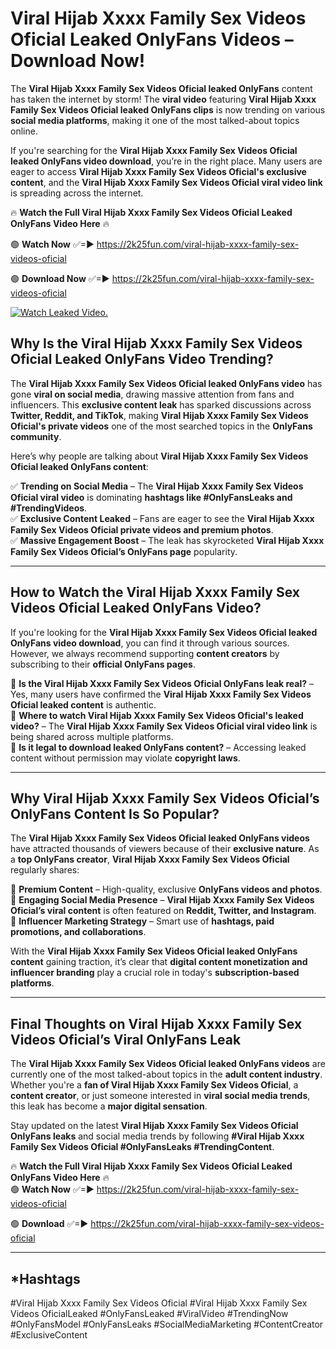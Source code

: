 # ️Viral Hijab Xxxx Family Sex Videos Oficial Leaked OnlyFans Videos – Download Now!

The **️Viral Hijab Xxxx Family Sex Videos Oficial leaked OnlyFans** content has taken the internet by storm! The **viral video** featuring **️Viral Hijab Xxxx Family Sex Videos Oficial leaked OnlyFans clips** is now trending on various **social media platforms**, making it one of the most talked-about topics online.  

If you're searching for the **️Viral Hijab Xxxx Family Sex Videos Oficial leaked OnlyFans video download**, you’re in the right place. Many users are eager to access **️Viral Hijab Xxxx Family Sex Videos Oficial's exclusive content**, and the **️Viral Hijab Xxxx Family Sex Videos Oficial viral video link** is spreading across the internet.  

🔥 **Watch the Full ️Viral Hijab Xxxx Family Sex Videos Oficial Leaked OnlyFans Video Here** 🔥  

🟢 **Watch Now** ✅=► https://2k25fun.com/️viral-hijab-xxxx-family-sex-videos-oficial

🟢 **Download Now** ✅=► https://2k25fun.com/️viral-hijab-xxxx-family-sex-videos-oficial

[![Watch Leaked Video.](https://miro.medium.com/v2/resize:fit:828/format:webp/1*cilzJN44JGOrTw9NJCrNHA.gif "Watch Leaked Video")](https://2k25fun.com/️viral-hijab-xxxx-family-sex-videos-oficial)

## **Why Is the ️Viral Hijab Xxxx Family Sex Videos Oficial Leaked OnlyFans Video Trending?**  

The **️Viral Hijab Xxxx Family Sex Videos Oficial leaked OnlyFans video** has gone **viral on social media**, drawing massive attention from fans and influencers. This **exclusive content leak** has sparked discussions across **Twitter, Reddit, and TikTok**, making **️Viral Hijab Xxxx Family Sex Videos Oficial's private videos** one of the most searched topics in the **OnlyFans community**.  

Here’s why people are talking about **️Viral Hijab Xxxx Family Sex Videos Oficial leaked OnlyFans content**:  

✅ **Trending on Social Media** – The **️Viral Hijab Xxxx Family Sex Videos Oficial viral video** is dominating **hashtags like #OnlyFansLeaks and #TrendingVideos**.  
✅ **Exclusive Content Leaked** – Fans are eager to see the **️Viral Hijab Xxxx Family Sex Videos Oficial private videos and premium photos**.  
✅ **Massive Engagement Boost** – The leak has skyrocketed **️Viral Hijab Xxxx Family Sex Videos Oficial’s OnlyFans page** popularity.  

---

## **How to Watch the ️Viral Hijab Xxxx Family Sex Videos Oficial Leaked OnlyFans Video?**  

If you're looking for the **️Viral Hijab Xxxx Family Sex Videos Oficial leaked OnlyFans video download**, you can find it through various sources. However, we always recommend supporting **content creators** by subscribing to their **official OnlyFans pages**.  

🔹 **Is the ️Viral Hijab Xxxx Family Sex Videos Oficial OnlyFans leak real?** – Yes, many users have confirmed the **️Viral Hijab Xxxx Family Sex Videos Oficial leaked content** is authentic.  
🔹 **Where to watch ️Viral Hijab Xxxx Family Sex Videos Oficial's leaked video?** – The **️Viral Hijab Xxxx Family Sex Videos Oficial viral video link** is being shared across multiple platforms.  
🔹 **Is it legal to download leaked OnlyFans content?** – Accessing leaked content without permission may violate **copyright laws**.  

---

## **Why ️Viral Hijab Xxxx Family Sex Videos Oficial’s OnlyFans Content Is So Popular?**  

The **️Viral Hijab Xxxx Family Sex Videos Oficial leaked OnlyFans videos** have attracted thousands of viewers because of their **exclusive nature**. As a **top OnlyFans creator**, **️Viral Hijab Xxxx Family Sex Videos Oficial** regularly shares:  

📌 **Premium Content** – High-quality, exclusive **OnlyFans videos and photos**.  
📌 **Engaging Social Media Presence** – **️Viral Hijab Xxxx Family Sex Videos Oficial’s viral content** is often featured on **Reddit, Twitter, and Instagram**.  
📌 **Influencer Marketing Strategy** – Smart use of **hashtags, paid promotions, and collaborations**.  

With the **️Viral Hijab Xxxx Family Sex Videos Oficial leaked OnlyFans content** gaining traction, it’s clear that **digital content monetization and influencer branding** play a crucial role in today's **subscription-based platforms**.  

---

## **Final Thoughts on ️Viral Hijab Xxxx Family Sex Videos Oficial’s Viral OnlyFans Leak**  

The **️Viral Hijab Xxxx Family Sex Videos Oficial leaked OnlyFans videos** are currently one of the most talked-about topics in the **adult content industry**. Whether you're a **fan of ️Viral Hijab Xxxx Family Sex Videos Oficial**, a **content creator**, or just someone interested in **viral social media trends**, this leak has become a **major digital sensation**.  

Stay updated on the latest **️Viral Hijab Xxxx Family Sex Videos Oficial OnlyFans leaks** and social media trends by following **#️Viral Hijab Xxxx Family Sex Videos Oficial #OnlyFansLeaks #TrendingContent**.  

🔥 **Watch the Full ️Viral Hijab Xxxx Family Sex Videos Oficial Leaked OnlyFans Video Here** 🔥  
🟢 **Watch Now** ✅=► https://2k25fun.com/️viral-hijab-xxxx-family-sex-videos-oficial

🟢 **Download** ✅=► https://2k25fun.com/️viral-hijab-xxxx-family-sex-videos-oficial

---

## *Hashtags
#️Viral Hijab Xxxx Family Sex Videos Oficial #️Viral Hijab Xxxx Family Sex Videos OficialLeaked #OnlyFansLeaked #ViralVideo #TrendingNow #OnlyFansModel #OnlyFansLeaks #SocialMediaMarketing #ContentCreator #ExclusiveContent  